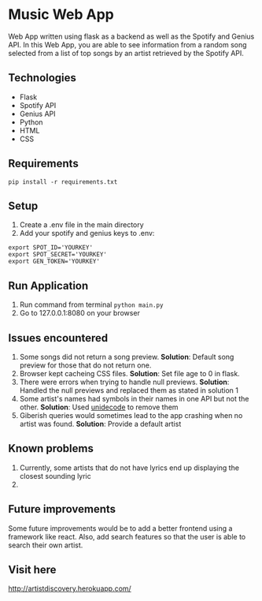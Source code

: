 # Music Web App
Web App written using flask as a backend as well as the Spotify and Genius API. 
In this Web App, you are able to see information from a random song selected from a list of top songs by an artist retrieved by the Spotify API.

## Technologies
* Flask 
* Spotify API
* Genius API
* Python
* HTML
* CSS

## Requirements
```
pip install -r requirements.txt
``` 
## Setup
1. Create a .env file in the main directory
2. Add your spotify and genius keys to .env:
```
export SPOT_ID='YOURKEY'
export SPOT_SECRET='YOURKEY'
export GEN_TOKEN='YOURKEY'
```
## Run Application
1. Run command from terminal `python main.py`
2. Go to 127.0.0.1:8080 on your browser 

## Issues encountered
1. Some songs did not return a song preview. **Solution**: Default song preview for those that do not return one.
2. Browser kept cacheing CSS files. **Solution**: Set file age to 0 in flask.
3. There were errors when trying to handle null previews. **Solution**: Handled the null previews and replaced them as stated in solution 1
4. Some artist's names had symbols in their names in one API but not the other. **Solution**: Used [unidecode](https://pypi.org/project/Unidecode/) to remove them
5. Giberish queries would sometimes lead to the app crashing when no artist was found. **Solution**: Provide a default artist  
## Known problems
1. Currently, some artists that do not have lyrics end up displaying the closest sounding lyric
2. 

## Future improvements
Some future improvements would be to add a better frontend using a framework like react. Also, add search features so that the user is able to search their own artist. 

## Visit here
http://artistdiscovery.herokuapp.com/